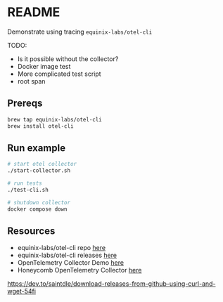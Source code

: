 # README

Demonstrate using tracing `equinix-labs/otel-cli`  

TODO:

* Is it possible without the collector?
* Docker image test
* More complicated test script
* root span

## Prereqs

```sh
brew tap equinix-labs/otel-cli
brew install otel-cli
```

## Run example

```sh
# start otel collector
./start-collector.sh

# run tests
./test-cli.sh

# shutdown collector
docker compose down              
```

## Resources

* equinix-labs/otel-cli repo [here](https://github.com/equinix-labs/otel-cli)
* equinix-labs/otel-cli releases [here](https://github.com/equinix-labs/otel-cli/releases)
* OpenTelemetry Collector Demo [here](https://github.com/open-telemetry/opentelemetry-collector-contrib/tree/main/examples/demo)
* Honeycomb OpenTelemetry Collector [here](https://docs.honeycomb.io/getting-data-in/otel-collector/)

https://dev.to/saintdle/download-releases-from-github-using-curl-and-wget-54fi